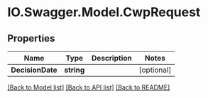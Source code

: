 # IO.Swagger.Model.CwpRequest
## Properties

Name | Type | Description | Notes
------------ | ------------- | ------------- | -------------
**DecisionDate** | **string** |  | [optional] 

[[Back to Model list]](../README.md#documentation-for-models) [[Back to API list]](../README.md#documentation-for-api-endpoints) [[Back to README]](../README.md)

